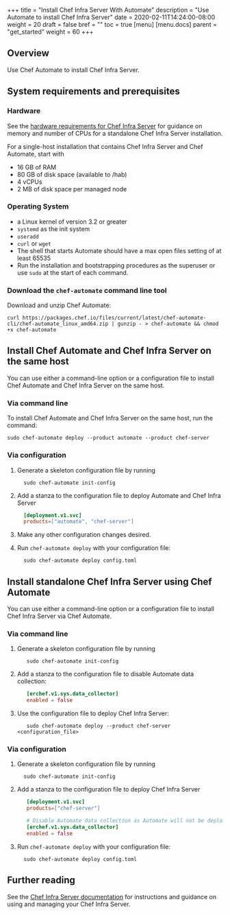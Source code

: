 +++
title = "Install Chef Infra Server With Automate"
description = "Use Automate to install Chef Infra Server"
date = 2020-02-11T14:24:00-08:00
weight = 20
draft = false
bref = ""
toc = true
[menu]
  [menu.docs]
    parent = "get_started"
    weight = 60
+++

## Overview
Use Chef Automate to install Chef Infra Server.

## System requirements and prerequisites
### Hardware
See the [hardware requirements for Chef Infra Server](https://docs.chef.io/server_overview.html) for guidance on memory and number of CPUs for a standalone Chef Infra Server installation.

For a single-host installation that contains Chef Infra Server and Chef Automate, start
with
* 16 GB of RAM
* 80 GB of disk space (available to /hab)
* 4 vCPUs
* 2 MB of disk space per managed node

### Operating System
* a Linux kernel of version 3.2 or greater
* `systemd` as the init system
* `useradd`
* `curl` or `wget`
* The shell that starts Automate should have a max open files setting of at least 65535
* Run the installation and bootstrapping procedures as the superuser or use `sudo` at the start of each command.

### Download the `chef-automate` command line tool
Download and unzip Chef Automate:

```shell
curl https://packages.chef.io/files/current/latest/chef-automate-cli/chef-automate_linux_amd64.zip | gunzip - > chef-automate && chmod +x chef-automate
```

## Install Chef Automate and Chef Infra Server on the same host
You can use either a command-line option or a configuration file to install Chef Automate
and Chef Infra Server on the same host.

### Via command line
To install Chef Automate and Chef Infra Server on the same host, run the
command:

```shell
sudo chef-automate deploy --product automate --product chef-server
```

### Via configuration

1. Generate a skeleton configuration file by running
    ```shell
      sudo chef-automate init-config
    ```

1. Add a stanza to the configuration file to deploy Automate and Chef Infra Server
    ```toml
      [deployment.v1.svc]
      products=["automate", "chef-server"]
    ```

1. Make any other configuration changes desired.

1. Run `chef-automate deploy` with your configuration file:

    ```shell
      sudo chef-automate deploy config.toml
    ```

## Install standalone Chef Infra Server using Chef Automate
You can use either a command-line option or a configuration file to install Chef Infra Server via Chef Automate.

### Via command line
1. Generate a skeleton configuration file by running
    ```shell
       sudo chef-automate init-config
    ```

1. Add a stanza to the configuration file to disable Automate data collection:
    ```toml
       [erchef.v1.sys.data_collector]
       enabled = false
    ```

1. Use the configuration file to deploy Chef Infra Server:
    ```shell
       sudo chef-automate deploy --product chef-server <configuration_file>
    ```

### Via configuration
1. Generate a skeleton configuration file by running
    ```shell
      sudo chef-automate init-config
    ```

1. Add a stanza to the configuration file to deploy Chef Infra Server
    ```toml
       [deployment.v1.svc]
       products=["chef-server"]

       # Disable Automate data collection as Automate will not be deployed
       [erchef.v1.sys.data_collector]
       enabled = false
    ```

1. Run `chef-automate deploy` with your configuration file:

    ```shell
      sudo chef-automate deploy config.toml
    ```

## Further reading
See the [Chef Infra Server documentation](https://docs.chef.io/server_overview.html) for
instructions and guidance on using and managing your Chef Infra Server.
